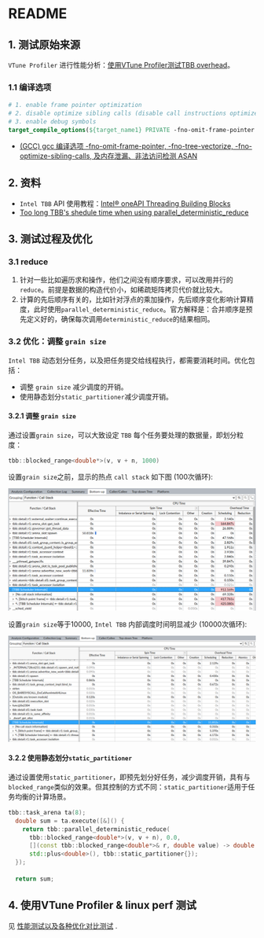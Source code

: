 # README #

## 1. 测试原始来源 ##

 `VTune Profiler` 进行性能分析：[使用VTune Profiler测试TBB overhead](https://www.intel.com/content/www/us/en/docs/vtune-profiler/cookbook/2024-1/intel-tbb-scheduling-overhead.html)。

### 1.1 编译选项 ###

```cmake
# 1. enable frame pointer optimization
# 2. disable optimize sibling calls (disable call instructions optimized to jump)
# 3. enable debug symbols
target_compile_options(${target_name1} PRIVATE -fno-omit-frame-pointer -fno-optimize-sibling-calls -ggdb)
```

* [(GCC) gcc 编译选项 -fno-omit-frame-pointer, -fno-tree-vectorize, -fno-optimize-sibling-calls, 及内存泄漏、非法访问检测 ASAN](https://www.cnblogs.com/vaughnhuang/p/16435356.html)

## 2. 资料 ##

* `Intel TBB` API 使用教程：[Intel® oneAPI Threading Building Blocks](https://www.intel.com/content/www/us/en/docs/onetbb/developer-guide-api-reference/2021-13/reduction.html)
* [Too long TBB's shedule time when using parallel_deterministic_reduce](https://stackoverflow.com/questions/79090338/too-long-tbbs-shedule-time-when-using-parallel-deterministic-reduce)

## 3. 测试过程及优化 ##

### 3.1 reduce ###

1. 针对一些比如遍历求和操作，他们之间没有顺序要求，可以改用并行的 `reduce`。前提是数据的构造代价小，如稀疏矩阵拷贝代价就比较大。
2. 计算的先后顺序有关的，比如针对浮点的乘加操作，先后顺序变化影响计算精度，此时使用`parallel_deterministic_reduce`。官方解释是：合并顺序是预先定义好的，确保每次调用`deterministic_reduce`的结果相同。

### 3.2 优化：调整 `grain size` ###

`Intel TBB` 动态划分任务，以及把任务提交给线程执行，都需要消耗时间。优化包括：

* 调整 `grain size` 减少调度的开销。
* 使用静态划分`static_partitioner`减少调度开销。

#### 3.2.1 调整 `grain size` ####

通过设置`grain size`，可以大致设定 `TBB` 每个任务要处理的数据量，即划分粒度：

```c++
tbb::blocked_range<double*>(v, v + n, 1000)
```

设置`grain size`之前，显示的热点 `call stack` 如下图 (100次循环):

![grain_size_default_1](./doc/images/perf_no_grain_size_set.png)

设置`grain size`等于10000, `Intel TBB` 内部调度时间明显减少 (10000次循环):

![grain_size_10000](./doc/images/perf_grain_size_10000.png)

#### 3.2.2 使用静态划分`static_partitioner` ####

通过设置使用`static_partitioner`，即预先划分好任务，减少调度开销，具有与`blocked_range`类似的效果。但其控制的方式不同：`static_partitioner`适用于任务均衡的计算场景。

```c++
tbb::task_arena ta(8);
  double sum = ta.execute([&]() {
    return tbb::parallel_deterministic_reduce(
      tbb::blocked_range<double*>(v, v + n), 0.0,
      [](const tbb::blocked_range<double*>& r, double value) -> double { return std::accumulate(r.begin(), r.end(), value); },
      std::plus<double>(), tbb::static_partitioner{});
  });

  return sum;
```

## 4. 使用VTune Profiler & linux perf 测试 ##

见 [性能测试以及各种优化对比测试](/doc/profiline_tests.md) .
